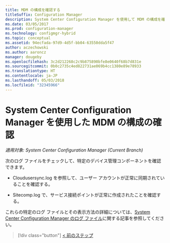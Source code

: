```yaml
---
title: MDM の構成を確認する
titleSuffix: Configuration Manager
description: System Center Configuration Manager を使用して MDM の構成を確認します。
ms.date: 03/05/2017
ms.prod: configuration-manager
ms.technology: configmgr-hybrid
ms.topic: conceptual
ms.assetid: 94ecfada-97d9-4d5f-bb04-63550dda5f47
author: aczechowski
ms.author: aaroncz
manager: dougeby
ms.openlocfilehash: 3c2d212268c2c9b875890bfe8e0640f68b7d831e
ms.sourcegitcommit: 0b0c2735c4ed822731ae069b4cc1380e89e78933
ms.translationtype: HT
ms.contentlocale: ja-JP
ms.lasthandoff: 05/03/2018
ms.locfileid: "32345966"
---
```

# <a name="verify-mdm-configuration-with-system-center-configuration-manager"></a>System Center Configuration Manager を使用した MDM の構成の確認

*適用対象: System Center Configuration Manager (Current Branch)*

次のログ ファイルをチェックして、特定のデバイス管理コンポーネントを確認できます。

-   Cloudusersync.log を参照して、ユーザー アカウントが正常に同期されていることを確認する。

-   Sitecomp.log で、サービス接続ポイントが正常に作成されたことを確認する。

これらの特定のログ ファイルとその表示方法の詳細については、[System Center Configuration Manager のログ ファイル](../../core/plan-design/hierarchy/log-files.md##BKMK_FunctionLogs)に関する記事を参照してください。 

> [!div class="button"]
[< 前のステップ](set-up-additional-management.md)
